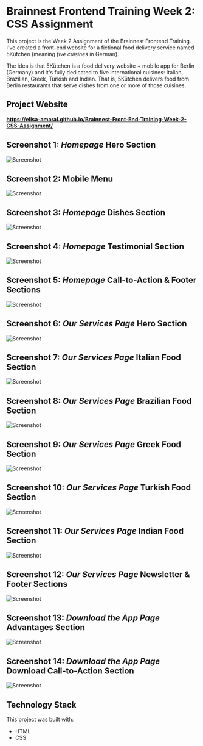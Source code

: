 # Brainnest Frontend Training Week 2: CSS Assignment

This project is the Week 2 Assignment of the Brainnest Frontend Training. I've created a front-end website for a fictional food delivery service named 5Kütchen (meaning *five cuisines* in German). 

The idea is that 5Kütchen is a food delivery website + mobile app for Berlin (Germany) and it's fully dedicated to five international cuisines: Italian, Brazilian, Greek, Turkish and Indian. That is, 5Kütchen delivers food from Berlin restaurants that serve dishes from one or more of those cuisines.

## Project Website

**https://elisa-amaral.github.io/Brainnest-Front-End-Training-Week-2-CSS-Assignment/**

## Screenshot 1: *Homepage* Hero Section

![Screenshot](/assets/images/screenshots/Screenshot_1.jpg)

## Screenshot 2: Mobile Menu

![Screenshot](/assets/images/screenshots/Screenshot_2.png)

## Screenshot 3: *Homepage* Dishes Section

![Screenshot](/assets/images/screenshots/Screenshot_3.jpg)

## Screenshot 4: *Homepage* Testimonial Section

![Screenshot](/assets/images/screenshots/Screenshot_4.jpg)

## Screenshot 5: *Homepage* Call-to-Action & Footer Sections

![Screenshot](/assets/images/screenshots/Screenshot_5.jpg)

## Screenshot 6: *Our Services Page* Hero Section

![Screenshot](/assets/images/screenshots/Screenshot_6.jpg)

## Screenshot 7: *Our Services Page* Italian Food Section

![Screenshot](/assets/images/screenshots/Screenshot_7.jpg)

## Screenshot 8: *Our Services Page* Brazilian Food Section

![Screenshot](/assets/images/screenshots/Screenshot_8.jpg)

## Screenshot 9: *Our Services Page* Greek Food Section

![Screenshot](/assets/images/screenshots/Screenshot_9.jpg)

## Screenshot 10: *Our Services Page* Turkish Food Section

![Screenshot](/assets/images/screenshots/Screenshot_10.jpg)

## Screenshot 11: *Our Services Page* Indian Food Section

![Screenshot](/assets/images/screenshots/Screenshot_11.jpg)

## Screenshot 12: *Our Services Page* Newsletter & Footer Sections

![Screenshot](/assets/images/screenshots/Screenshot_12.jpg)

## Screenshot 13: *Download the App Page* Advantages Section

![Screenshot](/assets/images/screenshots/Screenshot_13.jpg)

## Screenshot 14: *Download the App Page* Download Call-to-Action Section

![Screenshot](/assets/images/screenshots/Screenshot_14.jpg)

## Technology Stack

This project was built with:

+ HTML
+ CSS

